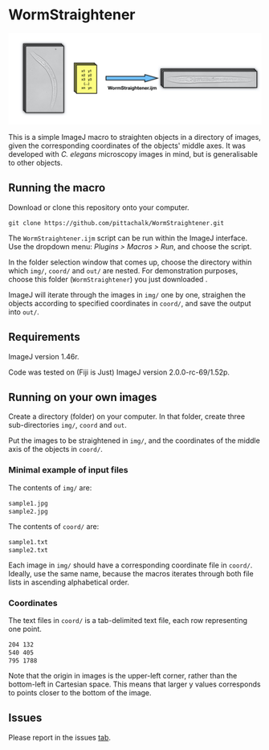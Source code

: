 # WormStraightener

![banner](banner.jpg)

This is a simple ImageJ macro to straighten objects in a directory of images, given the corresponding coordinates of the objects' middle axes. It was developed with *C. elegans* microscopy images in mind, but is generalisable to other objects.

## Running the macro
Download or clone this repository onto your computer.
```
git clone https://github.com/pittachalk/WormStraightener.git
```

The `WormStraightener.ijm` script can be run within the ImageJ interface. Use the dropdown menu: *Plugins > Macros > Run*, and choose the script.

In the folder selection window that comes up, choose the directory within which `img/`, `coord/` and `out/` are nested. For demonstration purposes, choose this folder (`WormStraightener`) you just downloaded .

ImageJ will iterate through the images in `img/` one by one, straighen the objects according to specified coordinates in `coord/`, and save the output into `out/`.

## Requirements
ImageJ version 1.46r.

Code was tested on (Fiji is Just) ImageJ version 2.0.0-rc-69/1.52p.

## Running on your own images
Create a directory (folder) on your computer. In that folder, create three sub-directories `img/`, `coord` and `out`.

Put the images to be straightened in `img/`, and the coordinates of the middle axis of the objects in `coord/`.

### Minimal example of input files
The contents of `img/` are:
```
sample1.jpg
sample2.jpg
```

The contents of `coord/` are:
```
sample1.txt
sample2.txt
```

Each image in `img/` should have a corresponding coordinate file in `coord/`. Ideally, use the same name, because the macros iterates through both file lists in ascending alphabetical order.

### Coordinates
The text files in `coord/` is a tab-delimited text file, each row representing one point.
```
204	132
540	405
795	1788
```

Note that the origin in images is the upper-left corner, rather than the bottom-left in Cartesian space. This means that larger y values corresponds to points closer to the bottom of the image.

## Issues
Please report in the issues [tab](https://github.com/fxquah/WormStraightener/issues).
